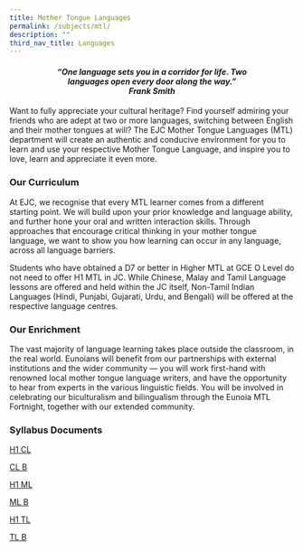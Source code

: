```yaml
---
title: Mother Tongue Languages
permalink: /subjects/mtl/
description: ""
third_nav_title: Languages
---
```

<center><h4><em>“One language sets you in a corridor for life. Two<br>languages open every door along the way.”<br><b>Frank Smith</b></em></h4></center>

Want to fully appreciate your cultural heritage? Find yourself admiring your friends who are adept at two or more languages, switching between English and their mother tongues at will? The EJC Mother Tongue Languages (MTL) department will create an authentic and conducive environment for you to learn and use your respective Mother Tongue Language, and inspire you to love, learn and appreciate it even more.

### Our Curriculum

At EJC, we recognise that every MTL learner comes from a different starting point. We will build upon your prior knowledge and language ability, and further hone your oral and written interaction skills. Through approaches that encourage critical thinking in your mother tongue language, we want to show you how learning can occur in any language, across all language barriers.

Students who have obtained a D7 or better in Higher MTL at GCE O Level do not need to offer H1 MTL in JC. While Chinese, Malay and Tamil Language lessons are offered and held within the JC itself, Non-Tamil Indian Languages (Hindi, Punjabi, Gujarati, Urdu, and Bengali) will be offered at the respective language centres.

### Our Enrichment

The vast majority of language learning takes place outside the classroom, in the real world. Eunoians will benefit from our partnerships with external institutions and the wider community — you will work first-hand with renowned local mother tongue language writers, and have the opportunity to hear from experts in the various linguistic fields. You will be involved in celebrating our biculturalism and bilingualism through the Eunoia MTL Fortnight, together with our extended community.

### Syllabus Documents

[H1 CL](https://www.seab.gov.sg/docs/default-source/national-examinations/syllabus/alevel/2024syllabus/8655_y24_sy.pdf)


[CL B](https://www.seab.gov.sg/docs/default-source/national-examinations/syllabus/alevel/2024syllabus/8611_y24_sy.pdf)


[H1 ML](https://www.seab.gov.sg/docs/default-source/national-examinations/syllabus/alevel/2024syllabus/8656_y24_sy.pdf)


[ML B](https://www.seab.gov.sg/docs/default-source/national-examinations/syllabus/alevel/2024syllabus/8613_y24_sy.pdf)


[H1 TL](https://www.seab.gov.sg/docs/default-source/national-examinations/syllabus/alevel/2024syllabus/8657_y24_sy.pdf)

[TL B](https://www.seab.gov.sg/docs/default-source/national-examinations/syllabus/alevel/2024syllabus/8614_y24_sy.pdf)